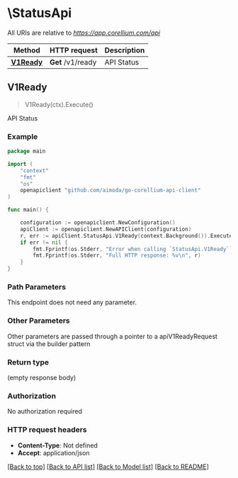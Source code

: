 # \StatusApi

All URIs are relative to *https://app.corellium.com/api*

Method | HTTP request | Description
------------- | ------------- | -------------
[**V1Ready**](StatusApi.md#V1Ready) | **Get** /v1/ready | API Status



## V1Ready

> V1Ready(ctx).Execute()

API Status



### Example

```go
package main

import (
    "context"
    "fmt"
    "os"
    openapiclient "github.com/aimoda/go-corellium-api-client"
)

func main() {

    configuration := openapiclient.NewConfiguration()
    apiClient := openapiclient.NewAPIClient(configuration)
    r, err := apiClient.StatusApi.V1Ready(context.Background()).Execute()
    if err != nil {
        fmt.Fprintf(os.Stderr, "Error when calling `StatusApi.V1Ready``: %v\n", err)
        fmt.Fprintf(os.Stderr, "Full HTTP response: %v\n", r)
    }
}
```

### Path Parameters

This endpoint does not need any parameter.

### Other Parameters

Other parameters are passed through a pointer to a apiV1ReadyRequest struct via the builder pattern


### Return type

 (empty response body)

### Authorization

No authorization required

### HTTP request headers

- **Content-Type**: Not defined
- **Accept**: application/json

[[Back to top]](#) [[Back to API list]](../README.md#documentation-for-api-endpoints)
[[Back to Model list]](../README.md#documentation-for-models)
[[Back to README]](../README.md)

